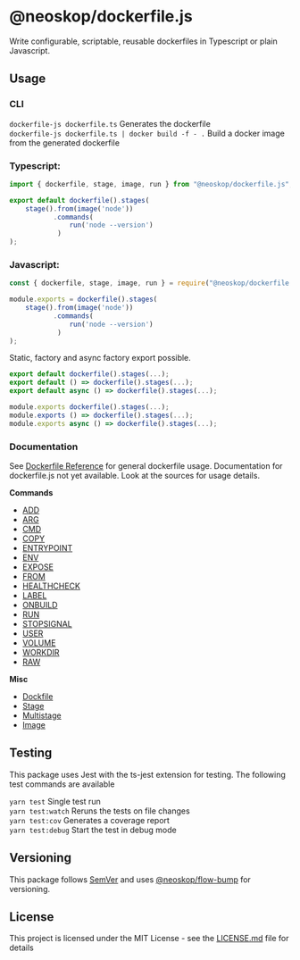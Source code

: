 # @neoskop/dockerfile.js

Write configurable, scriptable, reusable dockerfiles in Typescript or plain Javascript.

## Usage

### CLI

`dockerfile-js dockerfile.ts` Generates the dockerfile  
`dockerfile-js dockerfile.ts | docker build -f - .` Build a docker image from the generated dockerfile

### Typescript:
```typescript
import { dockerfile, stage, image, run } from "@neoskop/dockerfile.js";

export default dockerfile().stages(
    stage().from(image('node'))
           .commands(
               run('node --version')
            )
);
```

### Javascript:  
```javascript
const { dockerfile, stage, image, run } = require("@neoskop/dockerfile.js");

module.exports = dockerfile().stages(
    stage().from(image('node'))
           .commands(
               run('node --version')
            )
);
```

Static, factory and async factory export possible.

```typescript
export default dockerfile().stages(...);
export default () => dockerfile().stages(...);
export default async () => dockerfile().stages(...);

module.exports dockerfile().stages(...);
module.exports () => dockerfile().stages(...);
module.exports async () => dockerfile().stages(...);
```

### Documentation

See [Dockerfile Reference](https://docs.docker.com/engine/reference/builder/) for general dockerfile usage. Documentation for dockerfile.js not yet available. Look at the sources for usage details.

**Commands**

* [ADD](./src/lib/add.ts)
* [ARG](./src/lib/arg.ts)
* [CMD](./src/lib/cmd.ts)
* [COPY](./src/lib/copy.ts)
* [ENTRYPOINT](./src/lib/entrypoint.ts)
* [ENV](./src/lib/env.ts)
* [EXPOSE](./src/lib/expose.ts)
* [FROM](./src/lib/from.ts)
* [HEALTHCHECK](./src/lib/healthcheck.ts)
* [LABEL](./src/lib/label.ts)
* [ONBUILD](./src/lib/onbuild.ts)
* [RUN](./src/lib/run.ts)
* [STOPSIGNAL](./src/lib/stopsignal.ts)
* [USER](./src/lib/user.ts)
* [VOLUME](./src/lib/volume.ts)
* [WORKDIR](./src/lib/workdir.ts)
* [RAW](./src/lib/raw.ts)

**Misc**
* [Dockfile](./src/dockerfile.ts)
* [Stage](./src/stage.ts)
* [Multistage](./src/multistage.ts)
* [Image](./src/image.ts)


## Testing

This package uses Jest with the ts-jest extension for testing. The following test commands are available

`yarn test` Single test run  
`yarn test:watch` Reruns the tests on file changes  
`yarn test:cov` Generates a coverage report  
`yarn test:debug` Start the test in debug mode  

## Versioning

This package follows [SemVer](https://semver.org/) and uses [@neoskop/flow-bump](https://github.com/neoskop/flow-bump) for versioning.

## License

This project is licensed under the MIT License - see the [LICENSE.md](./LICENSE.md) file for details